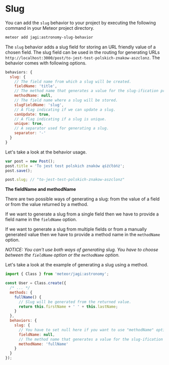 # Slug

You can add the `slug` behavior to your project by executing the following command in your Meteor project directory.

```sh
meteor add jagi:astronomy-slug-behavior
```

The `slug` behavior adds a slug field for storing an URL friendly value of a chosen field. The slug field can be used in the routing for generating URLs `http://localhost:3000/post/to-jest-test-polskich-znakow-aszclonz`. The behavior comes with following options.

```js
behaviors: {
  slug: {
    // The field name from which a slug will be created.
    fieldName: 'title',
    // The method name that generates a value for the slug-ification process.
    methodName: null,
    // The field name where a slug will be stored.
    slugFieldName: 'slug',
    // A flag indicating if we can update a slug.
    canUpdate: true,
    // A flag indicating if a slug is unique.
    unique: true,
    // A separator used for generating a slug.
    separator: '-'
  }
}
```

Let's take a look at the behavior usage.

```js
var post = new Post();
post.title = 'To jest test polskich znaków ąśźćłóńż';
post.save();

post.slug; // "to-jest-test-polskich-znakow-aszclonz"
```

**The fieldName and methodName**

There are two possible ways of generating a slug: from the value of a field or from the value returned by a method.

If we want to generate a slug from a single field then we have to provide a field name in the `fieldName` option.

If we want to generate a slug from multiple fields or from a manually generated value then we have to provide a method name in the `methodName` option.

*NOTICE: You can't use both ways of generating slug. You have to choose between the `fieldName` option or the `methodName` option.*

Let's take a look at the example of generating a slug using a method.

```js
import { Class } from 'meteor/jagi:astronomy';

const User = Class.create({
  /* ... */
  methods: {
    fullName() {
      // Slug will be generated from the returned value.
      return this.firstName + ' ' + this.lastName;
    }
  },
  behaviors: {
    slug: {
      // You have to set null here if you want to use "methodName" option
      fieldName: null,
      // The method name that generates a value for the slug-ification process.
      methodName: 'fullName'
    }
  }
});
```